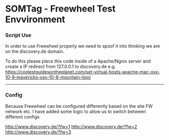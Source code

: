 # SOMTag - Freewheel Test Envvironment #
### Script Use ### 

In order to use Freewheel properly we need to spoof it into thinking we are on the discovery.de domain.

To do this please place this code inside of a Apache/Ngnix server and create a IP redirect from 127.0.0.1 to discovery.de e.g. https://coolestguidesontheplanet.com/set-virtual-hosts-apache-mac-osx-10-9-mavericks-osx-10-8-mountain-lion/



**************

### Config ###

Because Freewheel can be configured differently based on the site FW network etc. I have added some logic to allow us to switch between different configs

http://www.discovery.de/?fw=1
http://www.discovery.de/?fw=2
http://www.discovery.de/?fw=3

